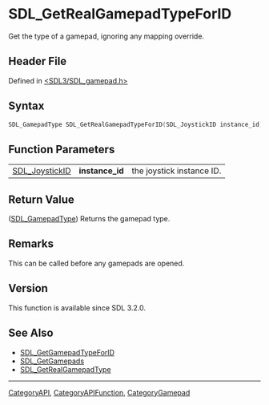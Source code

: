 # SDL_GetRealGamepadTypeForID

Get the type of a gamepad, ignoring any mapping override.

## Header File

Defined in [<SDL3/SDL_gamepad.h>](https://github.com/libsdl-org/SDL/blob/main/include/SDL3/SDL_gamepad.h)

## Syntax

```c
SDL_GamepadType SDL_GetRealGamepadTypeForID(SDL_JoystickID instance_id);
```

## Function Parameters

|                                  |                 |                           |
| -------------------------------- | --------------- | ------------------------- |
| [SDL_JoystickID](SDL_JoystickID) | **instance_id** | the joystick instance ID. |

## Return Value

([SDL_GamepadType](SDL_GamepadType)) Returns the gamepad type.

## Remarks

This can be called before any gamepads are opened.

## Version

This function is available since SDL 3.2.0.

## See Also

- [SDL_GetGamepadTypeForID](SDL_GetGamepadTypeForID)
- [SDL_GetGamepads](SDL_GetGamepads)
- [SDL_GetRealGamepadType](SDL_GetRealGamepadType)






----
[CategoryAPI](CategoryAPI), [CategoryAPIFunction](CategoryAPIFunction), [CategoryGamepad](CategoryGamepad)

